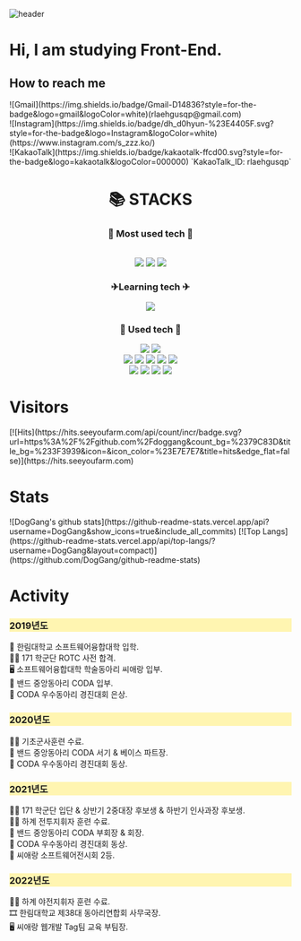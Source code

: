 ![header](https://capsule-render.vercel.app/api?type=waving&color=auto&height=300&section=header&text=DogGang&fontSize=90&animation=fadeIn&fontAlignY=38&desc=Welcome%20my%20github%20:%29&descAlignY=57&descAlign=62)
<br>

<h1>Hi, I am studying Front-End.</h1>
<h2>How to reach me</h2>
![Gmail](https://img.shields.io/badge/Gmail-D14836?style=for-the-badge&logo=gmail&logoColor=white)(rlaehgusqp@gmail.com)</br>
![Instagram](https://img.shields.io/badge/dh_d0hyun-%23E4405F.svg?style=for-the-badge&logo=Instagram&logoColor=white)(https://www.instagram.com/s_zzz.ko/)</br>
![KakaoTalk](https://img.shields.io/badge/kakaotalk-ffcd00.svg?style=for-the-badge&logo=kakaotalk&logoColor=000000) `KakaoTalk_ID: rlaehgusqp`</br>

<div align=center><h1>📚 STACKS</h1></div>
<div align=center> 
  <h3>🚀 Most used tech 🚀</h3>
  <br>
  <img src="https://img.shields.io/badge/html5-E34F26?style=for-the-badge&logo=html5&logoColor=white"> 
  <img src="https://img.shields.io/badge/css-1572B6?style=for-the-badge&logo=css3&logoColor=white"> 
  <img src="https://img.shields.io/badge/javascript-F7DF1E?style=for-the-badge&logo=javascript&logoColor=black"> 
  
  <h3>✈Learning tech ✈</h3>
  <img src="https://img.shields.io/badge/react-61DAFB?style=for-the-badge&logo=react&logoColor=black"> 
  
  <h3>🚗 Used tech 🚗</h3>
  <img src="https://img.shields.io/badge/bootstrap-7952B3?style=for-the-badge&logo=bootstrap&logoColor=white">
  <img src="https://img.shields.io/badge/jquery-0769AD?style=for-the-badge&logo=jquery&logoColor=white">
  <br>
  <img src="https://img.shields.io/badge/oracle-F80000?style=for-the-badge&logo=oracle&logoColor=white"> 
  <img src="https://img.shields.io/badge/mysql-4479A1?style=for-the-badge&logo=mysql&logoColor=white"> 
  <img src="https://img.shields.io/badge/node.js-339933?style=for-the-badge&logo=Node.js&logoColor=white">
  <img src="https://img.shields.io/badge/apache tomcat-F8DC75?style=for-the-badge&logo=apachetomcat&logoColor=white">
  <img src="https://img.shields.io/badge/java-007396?style=for-the-badge&logo=java&logoColor=white"> 
  <br>
  <img src="https://img.shields.io/badge/python-3776AB?style=for-the-badge&logo=python&logoColor=white"> 
  <img src="https://img.shields.io/badge/flutter-02569B?style=for-the-badge&logo=flutter&logoColor=white">
  <img src="https://img.shields.io/badge/github-181717?style=for-the-badge&logo=github&logoColor=white">
  <img src="https://img.shields.io/badge/git-F05032?style=for-the-badge&logo=git&logoColor=white">
</div>

<h1>Visitors</h1>
  [![Hits](https://hits.seeyoufarm.com/api/count/incr/badge.svg?url=https%3A%2F%2Fgithub.com%2Fdoggang&count_bg=%2379C83D&title_bg=%233F3939&icon=&icon_color=%23E7E7E7&title=hits&edge_flat=false)](https://hits.seeyoufarm.com)
<h1>Stats</h1>
![DogGang's github stats](https://github-readme-stats.vercel.app/api?username=DogGang&show_icons=true&include_all_commits)
[![Top Langs](https://github-readme-stats.vercel.app/api/top-langs/?username=DogGang&layout=compact)](https://github.com/DogGang/github-readme-stats)

<h1>Activity</h1>
<h3 style='background-color: #fff5b1'>2019년도</h3>
🏫 한림대학교 소프트웨어융합대학 입학.<br>
💂‍♂️ 171 학군단 ROTC 사전 합격.<br>
🖥️ 소프트웨어융합대학 학술동아리 씨애랑 입부.<br>
🎸 밴드 중앙동아리 CODA 입부.<br>
🎸 CODA 우수동아리 경진대회 은상.<br>

<h3 style='background-color: #fff5b1'>2020년도</h3>
💂‍♂️ 기초군사훈련 수료.<br>
🎸 밴드 중앙동아리 CODA 서기 & 베이스 파트장.<br>
🎸 CODA 우수동아리 경진대회 동상.<br>

<h3 style='background-color: #fff5b1'>2021년도</h3>
💂‍♂️ 171 학군단 입단 & 상반기 2중대장 후보생 & 하반기 인사과장 후보생. <br>
💂‍♂️ 하계 전투지휘자 훈련 수료.<br>
🎸 밴드 중앙동아리 CODA 부회장 & 회장.<br>
🎸 CODA 우수동아리 경진대회 동상.<br>
🥈 씨애랑 소프트웨어전시회 2등.<br>

<h3 style='background-color: #fff5b1'>2022년도</h3>
💂‍♂️ 하계 야전지휘자 훈련 수료.<br>
🎞️ 한림대학교 제38대 동아리연합회 사무국장.<br>
🖥️ 씨애랑 웹개발 Tag팀 교육 부팀장.<br>
